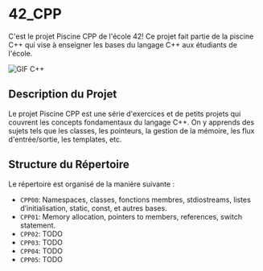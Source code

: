 # 42_CPP

C'est le projet Piscine CPP de l'école 42! Ce projet fait partie de la piscine C++ qui vise à enseigner les bases du langage C++ aux étudiants de l'école.

![GIF C++](https://media.tenor.com/-BjTGPdDJNAAAAAi/cpp-cplusplus.gif)

## Description du Projet

Le projet Piscine CPP est une série d'exercices et de petits projets qui couvrent les concepts fondamentaux du langage C++. On y apprends des sujets tels que les classes, les pointeurs, la gestion de la mémoire, les flux d'entrée/sortie, les templates, etc.

## Structure du Répertoire

Le répertoire est organisé de la manière suivante :

- `CPP00`: Namespaces, classes, fonctions membres, stdiostreams, listes d’initialisation, static, const, et autres bases.
- `CPP01`: Memory allocation, pointers to members, references, switch statement.
- `CPP02`: TODO
- `CPP03`: TODO
- `CPP04`: TODO
- `CPP05`: TODO

